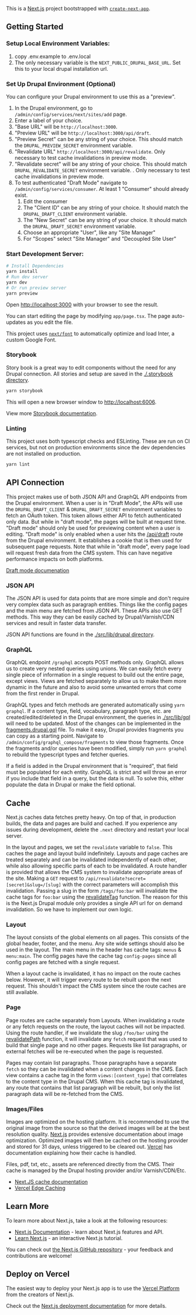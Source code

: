 This is a [Next.js](https://nextjs.org/) project bootstrapped with [`create-next-app`](https://github.com/vercel/next.js/tree/canary/packages/create-next-app).

## Getting Started

### Setup Local Environment Variables:
1. copy .env.example to .env.local
2. The only necessary variable is the `NEXT_PUBLIC_DRUPAL_BASE_URL`. Set this to your local drupal installation url.
  
### Set Up Drupal Environment (Optional)
You can configure your Drupal environment to use this as a "preview".

1. In the Drupal environment, go to `/admin/config/services/next/sites/add` page.
2. Enter a label of your choice.
3. "Base URL" will be `http://localhost:3000`.
4. "Preview URL" will be `http://localhost:3000/api/draft`.
5. "Preview Secret" can be any string of your choice. This should match the `DRUPAL_PREVIEW_SECRET` environment variable.
6. "Revalidate URL" `http://localhost:3000/api/revalidate`. Only necessary to test cache invalidations in preview mode.
7. "Revalidate secret" will be any string of your choice. This should match `DRUPAL_REVALIDATE_SECRET` environment variable. . Only necessary to test cache invalidations in preview mode.
8. To test authenticated "Draft Mode" navigate to `/admin/config/services/consumer`. At least 1 "Consumer" should already exist.
   1. Edit the consumer
   2. The "Client ID" can be any string of your choice. It should match the `DRUPAL_DRAFT_CLIENT` environment variable.
   3. The "New Secret" can be any string of your choice. It should match the `DRUPAL_DRAFT_SECRET` environment variable.
   4. Choose an appropriate "User", like any "Site Manager"
   5. For "Scopes" select "Site Manager" and "Decoupled Site User"

### Start Development Server:

```bash
# Install Dependencies
yarn install
# Run dev server
yarn dev
# Or run preview server
yarn preview
```

Open [http://localhost:3000](http://localhost:3000) with your browser to see the result.

You can start editing the page by modifying `app/page.tsx`. The page auto-updates as you edit the file.

This project uses [`next/font`](https://nextjs.org/docs/basic-features/font-optimization) to automatically optimize and load Inter, a custom Google Font.

### Storybook

Story book is a great way to edit components without the need for any Drupal connection. All stories and setup are saved in the [./.storybook directory](./.storybook).
```bash
yarn storybook
```
This will open a new browser window to [http://localhost:6006](http://localhost:6006). 

View more [Storybook documentation](https://storybook.js.org/).

### Linting

This project uses both typescript checks and ESLinting. These are run on CI services, but not on production environments since the dev dependencies are not installed on production.

```bash
yarn lint
```

## API Connection

This project makes use of both JSON API and GraphQL API endpoints from the Drupal environment. When a user is in "Draft 
Mode", the APIs will use the `DRUPAL_DRAFT_CLIENT` & `DRUPAL_DRAFT_SECRET` environment variables to fetch an OAuth token.
This token allows either API to fetch authenticated only data. But while in "draft mode", the pages will be built at
request time. "Draft mode" should only be used for previewing content when a user is editing. "Draft mode" is only enabled
when a user hits the [/api/draft](./app/api/draft/route.tsx) route from the Drupal environment. It establishes a cookie
that is then used for subsequent page requests. Note that while in "draft mode", every page load will request fresh data
from the CMS system. This can have negative performance impacts on both platforms.

[Draft mode documenation](https://nextjs.org/docs/app/building-your-application/configuring/draft-mode)

### JSON API

The JSON API is used for data points that are more simple and don't require very complex data such as paragraph entities. 
Things like the config pages and the main menu are fetched from JSON API. These APIs also use GET methods. This way they 
can be easily cached by Drupal/Varnish/CDN services and result in faster data transfer.

JSON API functions are found in the [./src/lib/drupal directory](./src/lib/drupal). 

### GraphQL

GraphQL endpoint `/graphql` accepts POST methods only. GraphQL allows us to create very nested queries using unions. We 
can easily fetch every single piece of information in a single request to build out the entire page, except views. Views
are fetched separately to allow us to make them more dynamic in the future and also to avoid some unwanted errors that 
come from the first render in Drupal.

GraphQL types and fetch methods are generated automatically using `yarn graphql`. If a content type, field, vocabulary, 
paragraph type, etc. are created/edited/deleted in the Drupal environment, the queries in [./src/lib/gql](./src/lib/gql) 
will need to be updated. Most of the changes can be implemented in the [fragments.drupal.gql](./src/lib/gql/fragments.drupal.gql) 
file. To make it easy, Drupal provides fragments you can copy as a starting point. Navigate to `/admin/config/graphql_compose/fragments`
to view those fragments. Once the fragments and/or queries have been modified, simply run `yarn graphql` to rebuild the
typescript types and fetcher queries.

If a field is added in the Drupal environment that is "required", that field must be populated for each entity. GraphQL
is strict and will throw an error if you include that field in a query, but the data is null. To solve this, either
populate the data in Drupal or make the field optional.

## Cache

Next.js caches data fetches pretty heavy. On top of that, in production builds, the data and pages are build and cached.
If you experience any issues during development, delete the `.next` directory and restart your local server.

In the layout and pages, we set the `revalidate` variable to `false`. This caches the page and layout build indefinitely.
Layouts and page caches are treated separately and can be invalidated independently of each other, while also allowing
specific parts of each to be invalidated. A route handler is provided that allows the CMS system to invalidate 
appropriate areas of the site. Making a `GET` request to `/api/revalidate?secret=[secret]&slug=/[slug]` with the correct
parameters will accomplish this invalidation. Passing a slug in the form `/tags/foo:bar` will invalidate the cache tags
for `foo:bar` using the [revalidateTag](https://nextjs.org/docs/app/api-reference/functions/revalidateTag) function. The
reason for this is the Next.js Drupal module only provides a single API url for on demand invalidation. So we have to 
implement our own logic.

### Layout

The layout consists of the global elements on all pages. This consists of the global header, footer, and the menu. Any
site wide settings should also be used in the layout. The main menu in the header has cache tags: `menus` & `menu:main`.
The config pages have the cache tag `config-pages` since all config pages are fetched with a single request.

When a layout cache is invalidated, it has no impact on the route caches below. However, it will trigger every route to
be rebuilt upon the next request. This shouldn't impact the CMS system since the route caches are still available.

### Page

Page routes are cache separately from Layouts. When invalidating a route or any fetch requests on the route, the layout
caches will not be impacted. Using the route handler, if we invalidate the slug `/foo/bar` using the [revalidatePath](https://nextjs.org/docs/app/api-reference/functions/revalidatePath)
function, it will invalidate any `fetch` request that was used to build that single page and no other pages. Requests
like list paragraphs, or external fetches will be re-executed when the page is requested.

Pages may contain list paragraphs. Those paragraphs have a separate `fetch` so they can be invalidated when a content
changes in the CMS. Each view contains a cache tag in the form `views:[content_type]` that correlates to the content
type in the Drupal CMS. When this cache tag is invalidated, any route that contains that list paragraph will be rebuilt,
but only the list paragraph data will be re-fetched from the CMS.

### Images/Files

Images are optimized on the hosting platform. It is recommended to use the original image from the source so that the
derived images will be at the best resolution quality. [Next.js](https://nextjs.org/docs/pages/api-reference/components/image)
provides extensive documentation about image optimization. Optimized images will then be cached on the hosting provider
and stored for 31 days, unless triggered to be cleared out. [Vercel](https://vercel.com/docs/image-optimization#caching)
has documentation explaining how their cache is handled.

Files, pdf, txt, etc., assets are referenced directly from the CMS. Their cache is managed by the Drupal hosting provider
and/or Varnish/CDN/Etc.


- [Next.JS cache documentation](https://nextjs.org/docs/app/building-your-application/caching)
- [Vercel Edge Caching](https://vercel.com/docs/edge-network/caching)

## Learn More

To learn more about Next.js, take a look at the following resources:

- [Next.js Documentation](https://nextjs.org/docs) - learn about Next.js features and API.
- [Learn Next.js](https://nextjs.org/learn) - an interactive Next.js tutorial.

You can check out [the Next.js GitHub repository](https://github.com/vercel/next.js/) - your feedback and contributions are welcome!

## Deploy on Vercel

The easiest way to deploy your Next.js app is to use the [Vercel Platform](https://vercel.com/new?utm_medium=default-template&filter=next.js&utm_source=create-next-app&utm_campaign=create-next-app-readme) from the creators of Next.js.

Check out the [Next.js deployment documentation](https://nextjs.org/docs/deployment) for more details.
